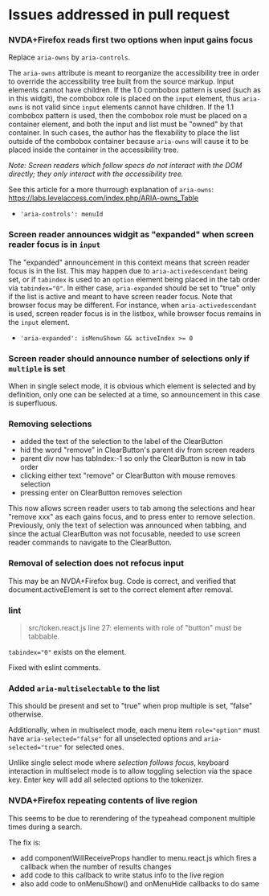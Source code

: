 # Issues addressed in pull request

### NVDA+Firefox reads first two options when input gains focus

Replace `aria-owns` by `aria-controls`.

The `aria-owns` attribute is meant to reorganize the accessibility tree in order to override the accessibility tree built from the source markup.
Input elements cannot have children.  If the 1.0 combobox pattern is used (such as in this widgit), the combobox role is placed on the `input` element, thus `aria-owns` is not valid since `input` elements cannot have children.  If the 1.1 combobox pattern is used, then the combobox role  must be placed on a container element, and both the input and list must be "owned" by that container. In such cases, the author has the flexability to place the list outside of the combobox container because `aria-owns` will cause it to be placed inside the container in the accessibility tree.  

_Note: Screen readers which follow specs do not interact with the DOM directly; they only interact with the accessibility tree._

See this article for a more thurrough explanation of `aria-owns`: https://labs.levelaccess.com/index.php/ARIA-owns_Table

- `'aria-controls': menuId`

### Screen reader announces widgit as "expanded" when screen reader focus is in `input`

The "expanded" announcement in this context means that screen reader focus is in the list.
This may happen due to `aria-activedescendant` being set, or if `tabindex` is used to an `option` element being placed in the tab order via `tabindex="0"`.
In either case, `aria-expanded` should be set to "true" only if the list is active and meant to have screen reader focus.
Note that browser focus may be different. For instance, when `aria-activedescendant` is used, screen reader focus is in the listbox, while browser focus remains in the `input` element.

- `'aria-expanded': isMenuShown && activeIndex >= 0`

### Screen reader should announce number of selections only if `multiple` is set

When in single select mode, it is obvious which element is selected and by definition, only one can be selected at a time, so announcement in this case is superfluous.

### Removing selections

- added the text of the selection to the label of the ClearButton
- hid the word "remove" in ClearButton's parent div from screen readers
- parent div now has tabIndex:-1 so only the ClearButton is now in tab order
- clicking either text "remove" or ClearButton with mouse removes selection
- pressing enter on ClearButton removes selection

This now allows screen reader users to tab among the selections and hear "remove xxx" as each gains focus, and to press enter to remove selection.
Previously, only the text of selection was announced when tabbing, and since the actual ClearButton was  not focusable, needed to use screen reader commands to navigate to the ClearButton.

### Removal of selection does not refocus input

This may be an NVDA+Firefox bug.
Code is correct, and verified that document.activeElement is set to the correct element after removal.

### lint

>src/token.react.js line 27: elements with role of "button" must be tabbable.

`tabindex="0"` exists on the element.

Fixed with eslint comments.

### Added `aria-multiselectable` to the list

This should be present and set to "true" when prop multiple is set, "false" otherwise.

Additionally, when in multiselect mode, each menu item `role="option"` must have `aria-selected="false"` for all unselected options and `aria-selected="true"` for selected ones.

Unlike single select mode where _selection follows focus_, keyboard interaction in multiselect mode is to allow toggling selection via the space key.  Enter key will add all selected options to the tokenizer.

### NVDA+Firefox repeating contents of live region

This seems to be due to rerendering of the typeahead component multiple times during a search.

The fix is:
- add componentWillReceiveProps handler to menu.react.js which fires a callback when the number of results changes
- add code to this callback to write status info to the live region
- also add code to onMenuShow() and onMenuHide callbacks to do same


